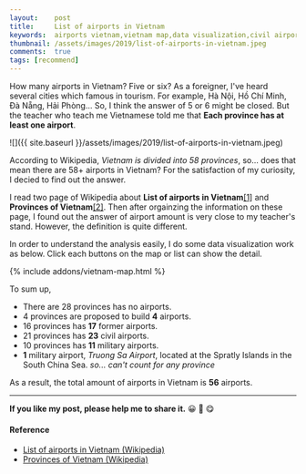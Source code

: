 ```yaml
---
layout:    post
title:     List of airports in Vietnam
keywords:  airports vietnam,vietnam map,data visualization,civil airport, military airport
thumbnail: /assets/images/2019/list-of-airports-in-vietnam.jpeg
comments:  true
tags: [recommend]
---
```


How many airports in Vietnam? Five or six? As a foreigner, I've heard several cities which famous in tourism. For example, Hà Nội, Hồ Chí Minh, Đà Nẵng, Hải Phòng... So, I think the answer of 5 or 6 might be closed. But the teacher who teach me Vietnamese told me that **Each province has at least one airport**.

![]({{ site.baseurl }}/assets/images/2019/list-of-airports-in-vietnam.jpeg)

According to Wikipedia, *Vietnam is divided into 58 provinces*, so... does that mean there are 58+ airports in Vietnam? For the satisfaction of my curiosity, I decied to find out the answer.

I read two page of Wikipedia about **List of airports in Vietnam**<a href="#ref-1">[1]</a> and **Provinces of Vietnam**<a href="#ref-1">[2]</a>. Then after orgainzing the information on these page, I found out the answer of airport amount is very close to my teacher's stand. However, the definition is quite different.

In order to understand the analysis easily, I do some data visualization work as below. Click each buttons on the map or list can show the detail.

{% include addons/vietnam-map.html %}

To sum up,

* There are 28 provinces has no airports.
* 4 provinces are proposed to build **4** airports.
* 16 provinces has **17** former airports.
* 21 provinces has **23** civil airports.
* 10 provinces has **11** military airports.
* **1** military airport, *Truong Sa Airport*, located at the Spratly Islands in the South China Sea. *so... can't count for any province*

As a result, the total amount of airports in Vietnam is **56** airports.

---

**If you like my post, please help me to share it.** 😀 🤗 😋

#### Reference

* <a id="ref-1" href="https://en.wikipedia.org/wiki/List_of_airports_in_Vietnam" target="_blank" rel="nofollow">List of airports in Vietnam (Wikipedia)</a>
* <a id="ref-2" href="https://en.wikipedia.org/wiki/Provinces_of_Vietnam" target="_blank" rel="nofollow">Provinces of Vietnam (Wikipedia)</a>
